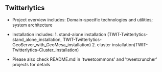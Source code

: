 ## Twitterlytics
* Project overview includes: Domain-specific technologies and utilities; system architecture
* Installation includes: 1. stand-alone installation (TWIT-Twitterlytics-stand_alone_installation, TWIT-Twitterlytics-GeoServer_with_GeoMesa_installation) 2. cluster installation(TWIT-Twitterlytics-Cluster_installation)

* Please also check README.md in 'tweetcommons' and 'tweetcruncher' projects for details